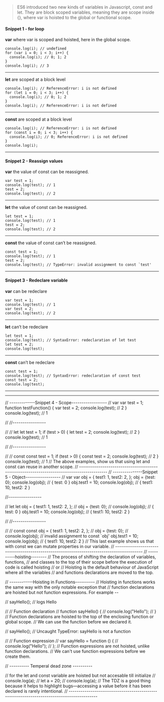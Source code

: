 > ES6 introduced two new kinds of variables in Javascript, const and let. They are block scoped variables, meaning they are scope inside {}, where var is hoisted to the global or functional scope.

#### Snippet 1 - for loop
**var** where var is scoped and hoisted, here in the global scope.
```
console.log(i); // undefined
for (var i = 0; i < 3; i++) {
  console.log(i); // 0; 1; 2
}
console.log(i); // 3
```
------------
**let** are scoped at a block
level
```
console.log(i); // ReferenceError: i is not defined
for (let i = 0; i < 3; i++) {
  console.log(i); // 0; 1; 2
}
console.log(i); // ReferenceError: i is not defined
```
--------------
**const** are scoped at a block
level
```
console.log(i); // ReferenceError: i is not defined
for (const i = 0; i < 3; i++) {
  console.log(i); // 0; ReferenceError: i is not defined
}
console.log(i);
```
---
#### Snippet 2 - Reassign values
**var** the value of const can be reassigned.
```
var test = 1;
console.log(test); // 1
test = 2;
console.log(test); // 2
```
------------

**let**  the value of const can be reassigned.
```
let test = 1;
console.log(test); // 1
test = 2;
console.log(test); // 2
```
---------------

**const** the value of const can’t be reassigned.
```
const test = 1;
console.log(test); // 1
test = 2;
console.log(test); // TypeError: invalid assignment to const `test'
```

------------------------------------------------------------------------------------------
#### Snippet 3 - Redeclare variable
**var** can be redeclare
```
var test = 1;
console.log(test); // 1
var test = 2;
console.log(test); // 2
```
------------

**let** can’t be redeclare
```
let test = 1;
console.log(test); // SyntaxError: redeclaration of let test
let test = 2;
console.log(test);
```
--------------
**const** can’t be redeclare
```
const test = 1;
console.log(test); // SyntaxError: redeclaration of const test
const test = 2;
console.log(test);
```
---
------------------------------------------------------------------------------------------
// -------------Snippet 4 - Scope------------------
// var
var test = 1;
function testFunction() {
  var test = 2;
  console.log(test); // 2
}
console.log(test); // 1

// //-----------------

// // let
let test = 1;
if (test > 0) {
  let test = 2;
  console.log(test); // 2
}
console.log(test); // 1

// //-----------------

// // const
const test = 1;
if (test > 0) {
  const test = 2;
  console.log(test); // 2
}
console.log(test); // 1
// The above examples, show us that using let and const can reuse in another scope.
// --------------------------------------------------------------------------------------------
// ---------------Snippet 5 - Object------------------
// var
var obj = {
  test1: 1,
  test2: 2,
};
obj = {test: 0};
console.log(obj); // { test: 0 }
obj.test1 = 10;
console.log(obj); // { test1: 10, test2: 2 }

//-----------------

// let
let obj = {
  test1: 1,
  test2: 2,
};
// obj = {test: 0};
// console.log(obj); // { test: 0 }
obj.test1 = 10;
console.log(obj); // { test1: 10, test2: 2 }

// //-----------------

// // const
const obj = {
  test1: 1,
  test2: 2,
};
// obj = {test: 0};
// console.log(obj); // invalid assignment to const `obj'
obj.test1 = 10;
console.log(obj); // { test1: 10, test2: 2 }
// This last example shows us that with const we can mutate properties in our variable.
// --------------------------------------------------------------------------------------------
// ----------hoisting--------
// The process of shifting the declaration of variables, functions,
// and classes to the top of their scope before the execution of code is called hoisting
// or
// Hoisting is the default behaviour of JavaScript where all the variables
// and functions declarations are moved to the top.

// ------------Hoisting in Functions----------
// Hoisting in functions works the same way with the only notable exception that
// function declarations are hoisted but not function expressions. For example --

// sayHello(); // logs Hello

// // Function declaration
// function sayHello() {
//   console.log("Hello");
// }
// Function declarations are hoisted to the top of the enclosing function or global scope.
// We can use the function before we declared it.

// sayHello(); // Uncaught TypeError: sayHello is not a function

// // Function expression
// var sayHello = function () {
//   console.log("Hello");
// };
// Function expressions are not hoisted, unlike function declarations.
// We can't use function expressions before we create them.

// ---------- Temperal dead zone ----------

// for the let and const variable are hoisted but not accesable till initialize
// console.log(a);
// let a = 20;
// console.log(a);
// The TDZ is a good thing because it helps to highlight bugs—accessing a value before it has been declared is rarely intentional.
// --------------------------------------------------------------------------------------------
